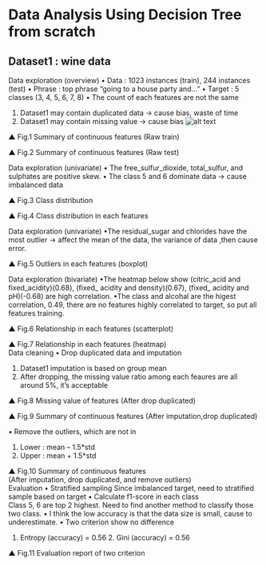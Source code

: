 # Data Analysis Using Decision Tree from scratch
## Dataset1 : wine data 
Data exploration (overview) 
 •	Data : 1023 instances (train), 244 instances (test) 
 •	Phrase : top phrase “going to a house party and…” 
 •	Target : 5 classes (3, 4, 5, 6, 7, 8) 
 •	The count of each features are not the same 
1.	Dataset1 may contain duplicated data → cause bias, waste of time 
2.	Dataset1 may contain missing value   → cause bias 
  ![alt text](https://github.com/Ray-red-byte/Data_Analysis_DecisionTree/assets/72739609/e09907b2-2998-4d01-9a32-fd7928be9509)

▲ Fig.1 Summary of continuous features (Raw train) 
  
▲ Fig.2 Summary of continuous features (Raw test) 
 
 
 
 
 
 
 
Data exploration (univariate) 
•	The free_sulfur_dioxide, total_sulfur, and sulphates are positive skew. 
•	The class 5 and 6 dominate data → cause imbalanced data 
      
▲ Fig.3 Class distribution    
 
      
▲ Fig.4 Class distribution in each features  
 
 
 
 
Data exploration (univariate) 
•The residual_sugar and chlorides have the most outlier 
  → affect the mean of the data, the variance of data ,then cause error. 
  
  
▲ Fig.5 Outliers in each features (boxplot) 
 
Data exploration (bivariate) 
•The heatmap below show (citric_acid and fixed_acidity)(0.68), (fixed_ acidity                  	and density)(0.67), (fixed_ acidity and pH)(-0.68) are high correlation. 
•The class and alcohal are the higest correlation, 0.49, there are no features highly   	correlated to target, so put all features training. 
  
▲ Fig.6 Relationship in each features (scatterplot) 
 
  
▲ Fig.7 Relationship in each features (heatmap)  
Data cleaning 
• Drop duplicated data and imputation 
1.	Dataset1 imputation is based on group mean 
2.	After dropping, the missing value ratio among each feaures are all around 5%, it’s 
 	acceptable 
  
▲ Fig.8 Missing value of features (After drop duplicated) 
  
▲ Fig.9 Summary of continuous features (After imputation,drop duplicated) 
 
  • Remove the outliers, which are not in   
1.	Lower : mean – 1.5*std 
2.	Upper : mean + 1.5*std 
   
  
▲ Fig.10 Summary of continuous features  
(After imputation, drop duplicated, and remove outliers)  
Evaluation 
•	Stratified sampling 
 Since imbalanced target, need to stratified sample based on target 
•	Calculate f1-score in each class  
 Class 5, 6 are top 2 highest. Need to find another method to classify those two class. 
•	I think the low accuracy is that the data size is small, cause to underestimate. 
•	Two criterion show no difference   
   1. Entropy (accuracy) = 0.56     2. Gini (accuracy) = 0.56 
   
▲ Fig.11 Evaluation report of two criterion  

   
